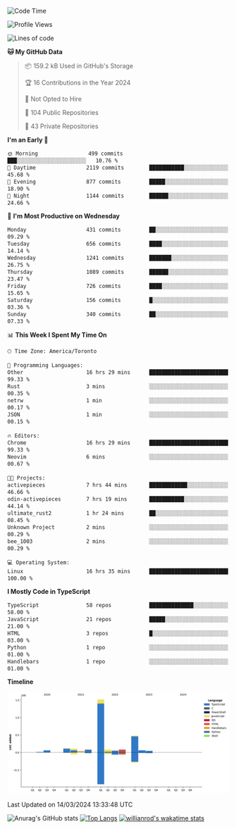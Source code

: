 <!--START_SECTION:waka-->
![Code Time](http://img.shields.io/badge/Code%20Time-1%2C301%20hrs%203%20mins-blue)

![Profile Views](http://img.shields.io/badge/Profile%20Views-0-blue)

![Lines of code](https://img.shields.io/badge/From%20Hello%20World%20I%27ve%20Written-2.7%20million%20lines%20of%20code-blue)

**🐱 My GitHub Data** 

> 📦 159.2 kB Used in GitHub's Storage 
 > 
> 🏆 16 Contributions in the Year 2024
 > 
> 🚫 Not Opted to Hire
 > 
> 📜 104 Public Repositories 
 > 
> 🔑 43 Private Repositories 
 > 
**I'm an Early 🐤** 

```text
🌞 Morning                499 commits         ███░░░░░░░░░░░░░░░░░░░░░░   10.76 % 
🌆 Daytime                2119 commits        ███████████░░░░░░░░░░░░░░   45.68 % 
🌃 Evening                877 commits         █████░░░░░░░░░░░░░░░░░░░░   18.90 % 
🌙 Night                  1144 commits        ██████░░░░░░░░░░░░░░░░░░░   24.66 % 
```
📅 **I'm Most Productive on Wednesday** 

```text
Monday                   431 commits         ██░░░░░░░░░░░░░░░░░░░░░░░   09.29 % 
Tuesday                  656 commits         ████░░░░░░░░░░░░░░░░░░░░░   14.14 % 
Wednesday                1241 commits        ███████░░░░░░░░░░░░░░░░░░   26.75 % 
Thursday                 1089 commits        ██████░░░░░░░░░░░░░░░░░░░   23.47 % 
Friday                   726 commits         ████░░░░░░░░░░░░░░░░░░░░░   15.65 % 
Saturday                 156 commits         █░░░░░░░░░░░░░░░░░░░░░░░░   03.36 % 
Sunday                   340 commits         ██░░░░░░░░░░░░░░░░░░░░░░░   07.33 % 
```


📊 **This Week I Spent My Time On** 

```text
🕑︎ Time Zone: America/Toronto

💬 Programming Languages: 
Other                    16 hrs 29 mins      █████████████████████████   99.33 % 
Rust                     3 mins              ░░░░░░░░░░░░░░░░░░░░░░░░░   00.35 % 
netrw                    1 min               ░░░░░░░░░░░░░░░░░░░░░░░░░   00.17 % 
JSON                     1 min               ░░░░░░░░░░░░░░░░░░░░░░░░░   00.15 % 

🔥 Editors: 
Chrome                   16 hrs 29 mins      █████████████████████████   99.33 % 
Neovim                   6 mins              ░░░░░░░░░░░░░░░░░░░░░░░░░   00.67 % 

🐱‍💻 Projects: 
activepieces             7 hrs 44 mins       ████████████░░░░░░░░░░░░░   46.66 % 
odin-activepieces        7 hrs 19 mins       ███████████░░░░░░░░░░░░░░   44.14 % 
ultimate_rust2           1 hr 24 mins        ██░░░░░░░░░░░░░░░░░░░░░░░   08.45 % 
Unknown Project          2 mins              ░░░░░░░░░░░░░░░░░░░░░░░░░   00.29 % 
bee_1003                 2 mins              ░░░░░░░░░░░░░░░░░░░░░░░░░   00.29 % 

💻 Operating System: 
Linux                    16 hrs 35 mins      █████████████████████████   100.00 % 
```

**I Mostly Code in TypeScript** 

```text
TypeScript               58 repos            ██████████████░░░░░░░░░░░   58.00 % 
JavaScript               21 repos            █████░░░░░░░░░░░░░░░░░░░░   21.00 % 
HTML                     3 repos             █░░░░░░░░░░░░░░░░░░░░░░░░   03.00 % 
Python                   1 repo              ░░░░░░░░░░░░░░░░░░░░░░░░░   01.00 % 
Handlebars               1 repo              ░░░░░░░░░░░░░░░░░░░░░░░░░   01.00 % 
```



**Timeline**

![Lines of Code chart](https://raw.githubusercontent.com/wise-introvert/wise-introvert/master/assets/bar_graph.png)


 Last Updated on 14/03/2024 13:33:48 UTC
<!--END_SECTION:waka-->

![Anurag's GitHub stats](https://github-readme-stats.vercel.app/api?username=wise-introvert&count_private=true&show_icons=true)
[![Top Langs](https://github-readme-stats.vercel.app/api/top-langs/?username=wise-introvert&langs_count=10)](https://github.com/anuraghazra/github-readme-stats)
[![willianrod's wakatime stats](https://github-readme-stats.vercel.app/api/wakatime?username=wiseintrovert)](https://github.com/anuraghazra/github-readme-stats)
